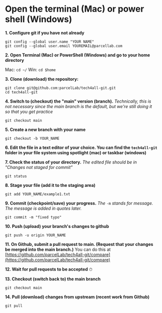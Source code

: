 # Open the terminal (Mac) or power shell (Windows)

**1. Configure git if you have not already**

```
git config --global user.name "YOUR NAME"
git config --global user.email YOUREMAIL@parcellab.com
```

**2. Open Terminal (Mac) or PowerShell (Windows) and go to your home directory**

Mac: `cd ~/`
Win: `cd $home`

**3. Clone (download) the repository:**

```
git clone git@github.com:parcelLab/tech4all-git.git
cd tech4all-git
```

**4. Switch to (checkout) the "main" version (branch).** _Technically, this is not necessary since the main branch is the default, but we're still doing it so that you get practice_

```
git checkout main
```

**5. Create a new branch with your name**

```
git checkout -b YOUR_NAME
```

**6. Edit the file in a text editor of your choice. You can find the `tech4all-git` folder in your file system using spotlight (mac) or taskbar (windows)**

**7. Check the status of your directory.** _The edited file should be in "Changes not staged for commit"_

```
git status
```

**8. Stage your file (add it to the staging area)**

```
git add YOUR_NAME/example1.txt
```

**9. Commit (checkpoint/save) your progress.** _The_ `-m` _stands for message. The message is added in quotes later._

```
git commit -m "fixed typo"
```

**10. Push (upload) your branch's changes to github**

```
git push -u origin YOUR_NAME
```

**11. On Github, submit a pull request to main. (Request that your changes be merged into the main branch.)** You can do this at [https://github.com/parcelLab/tech4all-git/compare](https://github.com/parcelLab/tech4all-git/compare)

**12. Wait for pull requests to be accepted**
⏱

**13. Checkout (switch back to) the main branch**

```
git checkout main
```

**14. Pull (download) changes from upstream (recent work from Github)**

```
git pull
```
